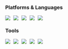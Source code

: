 ### Platforms & Languages

<span style="margin-right: 10px;"><img src="https://img.shields.io/badge/iOS-000000?style=flat&logo=ios&logoColor=white" /></span><span style="margin-right: 10px;"><img src="https://img.shields.io/badge/Swift-FA7343?style=flat&logo=swift&logoColor=white" /></span><span style="margin-right: 10px;"><img src="https://img.shields.io/badge/Python-3776AB?style=flat&logo=python&logoColor=white" /></span><span style="margin-right: 10px;"><img src="https://img.shields.io/badge/Dart-0175C2?style=flat&logo=dart&logoColor=white" /></span><span style="margin-right: 10px;"><img src="https://img.shields.io/badge/C++-00599C?style=flat&logo=c%2B%2B&logoColor=white" /></span>

### Tools

<span style="margin-right: 10px;"><img src="https://img.shields.io/badge/Xcode-1575F9?style=flat&logo=xcode&logoColor=white" /></span><span style="margin-right: 10px;"><img src="https://img.shields.io/badge/Firebase-FFCA28?style=flat&logo=firebase&logoColor=white" /></span><span style="margin-right: 10px;"><img src="https://img.shields.io/badge/VSCode-007ACC?style=flat&logo=visual-studio-code&logoColor=white" /></span><span style="margin-right: 10px;"><img src="https://img.shields.io/badge/GitHub-181717?style=flat&logo=github&logoColor=white" /></span><span style="margin-right: 10px;"><img src="https://img.shields.io/badge/Figma-F24E1E?style=flat&logo=figma&logoColor=white" /></span>